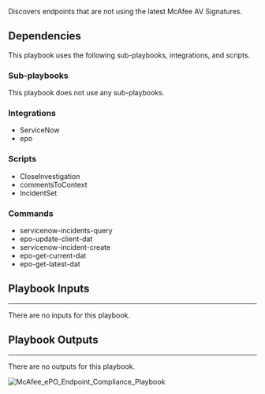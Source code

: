 Discovers endpoints that are not using the latest McAfee AV Signatures.

## Dependencies
This playbook uses the following sub-playbooks, integrations, and scripts.

### Sub-playbooks
This playbook does not use any sub-playbooks.

### Integrations
* ServiceNow
* epo

### Scripts
* CloseInvestigation
* commentsToContext
* IncidentSet

### Commands
* servicenow-incidents-query
* epo-update-client-dat
* servicenow-incident-create
* epo-get-current-dat
* epo-get-latest-dat

## Playbook Inputs
---
There are no inputs for this playbook.

## Playbook Outputs
---
There are no outputs for this playbook.

![McAfee_ePO_Endpoint_Compliance_Playbook](https://github.com/demisto/content/blob/77dfca704d8ac34940713c1737f89b07a5fc2b9d/images/playbooks/McAfee_ePO_Endpoint_Compliance_Playbook.png)
